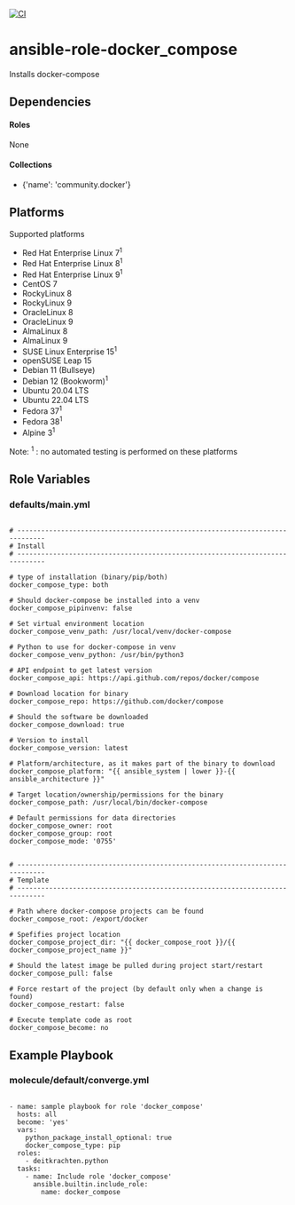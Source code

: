 [![CI](https://github.com/de-it-krachten/ansible-role-docker_compose/workflows/CI/badge.svg?event=push)](https://github.com/de-it-krachten/ansible-role-docker_compose/actions?query=workflow%3ACI)


# ansible-role-docker_compose

Installs docker-compose



## Dependencies

#### Roles
None

#### Collections
- {'name': 'community.docker'}

## Platforms

Supported platforms

- Red Hat Enterprise Linux 7<sup>1</sup>
- Red Hat Enterprise Linux 8<sup>1</sup>
- Red Hat Enterprise Linux 9<sup>1</sup>
- CentOS 7
- RockyLinux 8
- RockyLinux 9
- OracleLinux 8
- OracleLinux 9
- AlmaLinux 8
- AlmaLinux 9
- SUSE Linux Enterprise 15<sup>1</sup>
- openSUSE Leap 15
- Debian 11 (Bullseye)
- Debian 12 (Bookworm)<sup>1</sup>
- Ubuntu 20.04 LTS
- Ubuntu 22.04 LTS
- Fedora 37<sup>1</sup>
- Fedora 38<sup>1</sup>
- Alpine 3<sup>1</sup>

Note:
<sup>1</sup> : no automated testing is performed on these platforms

## Role Variables
### defaults/main.yml
<pre><code>
# -----------------------------------------------------------------------------
# Install
# -----------------------------------------------------------------------------

# type of installation (binary/pip/both)
docker_compose_type: both

# Should docker-compose be installed into a venv
docker_compose_pipinvenv: false

# Set virtual environment location
docker_compose_venv_path: /usr/local/venv/docker-compose

# Python to use for docker-compose in venv
docker_compose_venv_python: /usr/bin/python3

# API endpoint to get latest version
docker_compose_api: https://api.github.com/repos/docker/compose

# Download location for binary
docker_compose_repo: https://github.com/docker/compose

# Should the software be downloaded
docker_compose_download: true

# Version to install
docker_compose_version: latest

# Platform/architecture, as it makes part of the binary to download
docker_compose_platform: "{{ ansible_system | lower }}-{{ ansible_architecture }}"

# Target location/ownership/permissions for the binary
docker_compose_path: /usr/local/bin/docker-compose

# Default permissions for data directories
docker_compose_owner: root
docker_compose_group: root
docker_compose_mode: '0755'


# -----------------------------------------------------------------------------
# Template
# -----------------------------------------------------------------------------

# Path where docker-compose projects can be found
docker_compose_root: /export/docker

# Spefifies project location
docker_compose_project_dir: "{{ docker_compose_root }}/{{ docker_compose_project_name }}"

# Should the latest image be pulled during project start/restart
docker_compose_pull: false

# Force restart of the project (by default only when a change is found)
docker_compose_restart: false

# Execute template code as root
docker_compose_become: no
</pre></code>




## Example Playbook
### molecule/default/converge.yml
<pre><code>
- name: sample playbook for role 'docker_compose'
  hosts: all
  become: 'yes'
  vars:
    python_package_install_optional: true
    docker_compose_type: pip
  roles:
    - deitkrachten.python
  tasks:
    - name: Include role 'docker_compose'
      ansible.builtin.include_role:
        name: docker_compose
</pre></code>
